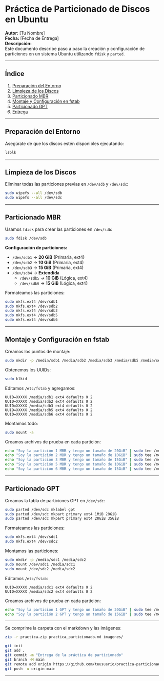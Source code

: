 # Práctica de Particionado de Discos en Ubuntu

**Autor:** [Tu Nombre]  
**Fecha:** [Fecha de Entrega]  
**Descripción:**  
Este documento describe paso a paso la creación y configuración de particiones en un sistema Ubuntu utilizando `fdisk` y `parted`.

---

## Índice
1. [Preparación del Entorno](#preparacion-del-entorno)
2. [Limpieza de los Discos](#limpieza-de-los-discos)
3. [Particionado MBR](#particionado-mbr)
4. [Montaje y Configuración en fstab](#montaje-y-configuracion-en-fstab)
5. [Particionado GPT](#particionado-gpt)
6. [Entrega](#entrega)

---

## Preparación del Entorno

Asegúrate de que los discos estén disponibles ejecutando:

```bash
lsblk
```

---

## Limpieza de los Discos

Eliminar todas las particiones previas en `/dev/sdb` y `/dev/sdc`:

```bash
sudo wipefs --all /dev/sdb
sudo wipefs --all /dev/sdc
```

---

## Particionado MBR

Usamos `fdisk` para crear las particiones en `/dev/sdb`:

```bash
sudo fdisk /dev/sdb
```

**Configuración de particiones:**
- `/dev/sdb1` → **20 GiB** (Primaria, ext4)
- `/dev/sdb2` → **10 GiB** (Primaria, ext4)
- `/dev/sdb3` → **15 GiB** (Primaria, ext4)
- `/dev/sdb4` → **Extendida**
  - `/dev/sdb5` → **10 GiB** (Lógica, ext4)
  - `/dev/sdb6` → **15 GiB** (Lógica, ext4)

Formateamos las particiones:

```bash
sudo mkfs.ext4 /dev/sdb1
sudo mkfs.ext4 /dev/sdb2
sudo mkfs.ext4 /dev/sdb3
sudo mkfs.ext4 /dev/sdb5
sudo mkfs.ext4 /dev/sdb6
```

---

## Montaje y Configuración en fstab

Creamos los puntos de montaje:

```bash
sudo mkdir -p /media/sdb1 /media/sdb2 /media/sdb3 /media/sdb5 /media/sdb6
```

Obtenemos los UUIDs:

```bash
sudo blkid
```

Editamos `/etc/fstab` y agregamos:

```plaintext
UUID=XXXXX /media/sdb1 ext4 defaults 0 2
UUID=XXXXX /media/sdb2 ext4 defaults 0 2
UUID=XXXXX /media/sdb3 ext4 defaults 0 2
UUID=XXXXX /media/sdb5 ext4 defaults 0 2
UUID=XXXXX /media/sdb6 ext4 defaults 0 2
```

Montamos todo:

```bash
sudo mount -a
```

Creamos archivos de prueba en cada partición:

```bash
echo "Soy la partición 1 MBR y tengo un tamaño de 20GiB" | sudo tee /media/sdb1/info.txt
echo "Soy la partición 2 MBR y tengo un tamaño de 10GiB" | sudo tee /media/sdb2/info.txt
echo "Soy la partición 3 MBR y tengo un tamaño de 15GiB" | sudo tee /media/sdb3/info.txt
echo "Soy la partición 5 MBR y tengo un tamaño de 10GiB" | sudo tee /media/sdb5/info.txt
echo "Soy la partición 6 MBR y tengo un tamaño de 15GiB" | sudo tee /media/sdb6/info.txt
```

---

## Particionado GPT

Creamos la tabla de particiones GPT en `/dev/sdc`:

```bash
sudo parted /dev/sdc mklabel gpt
sudo parted /dev/sdc mkpart primary ext4 1MiB 20GiB
sudo parted /dev/sdc mkpart primary ext4 20GiB 35GiB
```

Formateamos las particiones:

```bash
sudo mkfs.ext4 /dev/sdc1
sudo mkfs.ext4 /dev/sdc2
```

Montamos las particiones:

```bash
sudo mkdir -p /media/sdc1 /media/sdc2
sudo mount /dev/sdc1 /media/sdc1
sudo mount /dev/sdc2 /media/sdc2
```

Editamos `/etc/fstab`:

```plaintext
UUID=XXXXX /media/sdc1 ext4 defaults 0 2
UUID=XXXXX /media/sdc2 ext4 defaults 0 2
```

Creamos archivos de prueba en cada partición:

```bash
echo "Soy la partición 1 GPT y tengo un tamaño de 20GiB" | sudo tee /media/sdc1/info.txt
echo "Soy la partición 2 GPT y tengo un tamaño de 15GiB" | sudo tee /media/sdc2/info.txt
```

---



Se comprime la carpeta con el markdown y las imágenes:

```bash
zip -r practica.zip practica_particionado.md imagenes/
```



```bash
git init
git add .
git commit -m "Entrega de la práctica de particionado"
git branch -M main
git remote add origin https://github.com/tuusuario/practica-particionado.git
git push -u origin main
```

---


